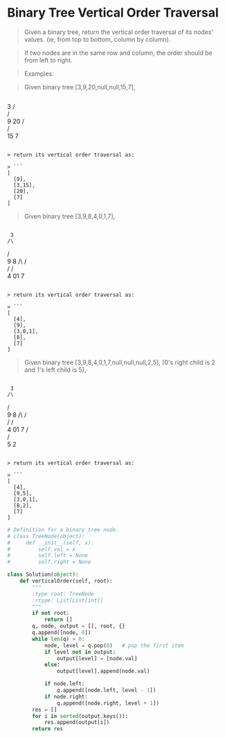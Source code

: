 # Binary Tree Vertical Order Traversal

> Given a binary tree, return the vertical order traversal of its nodes' values. (ie, from top to bottom, column by column).

> If two nodes are in the same row and column, the order should be from left to right.

> Examples:

> Given binary tree [3,9,20,null,null,15,7],

> ```
   3
  /\
 /  \
 9  20
    /\
   /  \
  15   7
```

> return its vertical order traversal as:

> ```
[
  [9],
  [3,15],
  [20],
  [7]
]
```

> Given binary tree [3,9,8,4,0,1,7],

> ```
     3
    /\
   /  \
   9   8
  /\  /\
 /  \/  \
 4  01   7
```

> return its vertical order traversal as:

> ```
[
  [4],
  [9],
  [3,0,1],
  [8],
  [7]
]
```

> Given binary tree [3,9,8,4,0,1,7,null,null,null,2,5], (0's right child is 2 and 1's left child is 5),

> ```
     3
    /\
   /  \
   9   8
  /\  /\
 /  \/  \
 4  01   7
    /\
   /  \
   5   2
```

> return its vertical order traversal as:

> ```
[
  [4],
  [9,5],
  [3,0,1],
  [8,2],
  [7]
]
```

```Python
# Definition for a binary tree node.
# class TreeNode(object):
#     def __init__(self, x):
#         self.val = x
#         self.left = None
#         self.right = None

class Solution(object):
    def verticalOrder(self, root):
        """
        :type root: TreeNode
        :rtype: List[List[int]]
        """
        if not root:
            return []
        q, node, output = [], root, {}
        q.append([node, 0])
        while len(q) > 0:
            node, level = q.pop(0)   # pop the first item
            if level not in output:
                output[level] = [node.val]
            else:
                output[level].append(node.val)

            if node.left:
                q.append([node.left, level - 1])
            if node.right:
                q.append([node.right, level + 1])
        res = []
        for i in sorted(output.keys()):
            res.append(output[i])
        return res
```
